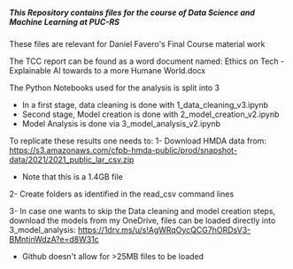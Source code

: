 ##### This Repository contains files for the course of Data Science and Machine Learning at PUC-RS

These files are relevant for Daniel Favero's Final Course material work 

The TCC report can be found as a word document named: Ethics on Tech - Explainable AI towards to a more Humane World.docx

The Python Notebooks used for the analysis is split into 3

- In a first stage, data cleaning is done with 1_data_cleaning_v3.ipynb
- Second stage, Model creation is done with 2_model_creation_v2.ipynb
- Model Analysis is done via 3_model_analysis_v2.ipynb

To replicate these results one needs to:
1- Download HMDA data from: https://s3.amazonaws.com/cfpb-hmda-public/prod/snapshot-data/2021/2021_public_lar_csv.zip
- Note that this is a 1.4GB file

2- Create folders as identified in the read_csv command lines

3- In case one wants to skip the  Data cleaning and model creation steps, download the models from my OneDrive, files can be loaded directly into 3_model_analysis:
https://1drv.ms/u/s!AgWRqOycQCG7hORDsV3-BMntjnWdzA?e=d8W31c
- Github doesn't allow for >25MB files to be loaded


